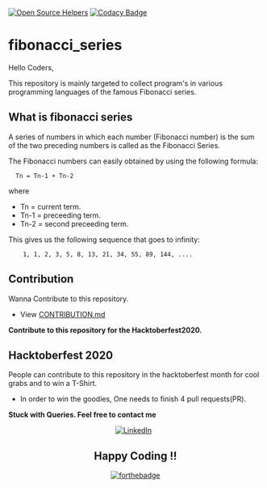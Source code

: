 [![Open Source Helpers](https://www.codetriage.com/fharookshaik/fibonacci_series/badges/users.svg)](https://www.codetriage.com/fharookshaik/fibonacci_series)
[![Codacy Badge](https://app.codacy.com/project/badge/Grade/b283ca7f4a5e4c92a9109b4819477b31)](https://www.codacy.com/gh/fharookshaik/fibonacci-series/dashboard?utm_source=github.com&amp;utm_medium=referral&amp;utm_content=fharookshaik/fibonacci-series&amp;utm_campaign=Badge_Grade)

# fibonacci_series

Hello Coders,

This repository is mainly targeted to collect program's in various programming languages of the famous Fibonacci series.

## What is fibonacci series

A series of numbers in which each number (Fibonacci number) is the sum of the two preceding numbers is called as the Fibonacci Series.

The Fibonacci numbers can easily obtained by using the following formula:

      Tn = Tn-1 + Tn-2 
where  
   - Tn = current term.
   - Tn-1 = preceeding term.
   - Tn-2 = second preceeding term.

This gives us the following sequence that goes to infinity:

        1, 1, 2, 3, 5, 8, 13, 21, 34, 55, 89, 144, ....

## Contribution

Wanna Contribute to this repository.

- View [CONTRIBUTION.md](https://github.com/fharookshaik/fibonacci_series/blob/main/CONTRIBUTING.md)

**Contribute to this repository for the Hacktoberfest2020.** 

## Hacktoberfest 2020

People can contribute to this repository in the hacktoberfest month for cool grabs and to win a T-Shirt.
 - In order to win the goodies, One needs to finish 4 pull requests(PR).
 
 
 
**Stuck with Queries. Feel free to contact me** 

<div align="center">

<a href="https://www.linkedin.com/in/fharook-shaik-7a757b181/" target="_blank"><img src="https://img.shields.io/badge/LinkedIn-%230077B5.svg?&style=flat-square&logo=linkedin&logoColor=white" alt="LinkedIn"></a> &nbsp; 
 
<div align="center" width="50">

</div>

 
## Happy Coding !!


[![forthebadge](https://forthebadge.com/images/badges/built-with-love.svg)](https://forthebadge.com)

